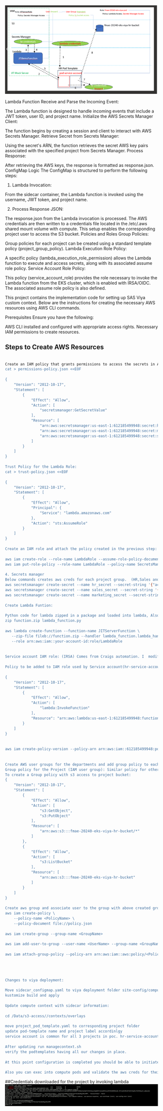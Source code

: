 ![Viya with custom compute context](./fanniemae_arch.png)



Lambda Function
Receive and Parse the Incoming Event:

The Lambda function is designed to handle incoming events that include a JWT token, user ID, and project name.
Initialize the AWS Secrets Manager Client:

The function begins by creating a session and client to interact with AWS Secrets Manager.
Retrieve Secret from Secrets Manager:

Using the secret's ARN, the function retrieves the secret AWS key pairs associated with the specified project from Secrets Manager.
Process Response:

After retrieving the AWS keys, the response is formatted as response.json.
ConfigMap Logic
The ConfigMap is structured to perform the following steps:

1. Lambda Invocation:

From the sidecar container, the Lambda function is invoked using the username, JWT token, and project name.


2. Process Response JSON:

The response.json from the Lambda invocation is processed. The AWS credentials are then written to a credentials file located in the /etc/.aws shared mount volume with compute. This setup enables the corresponding project user to access the S3 bucket.
Policies and Roles
Group Policies:

Group policies for each project can be created using a standard template policy (project_group_policy).
Lambda Execution Role Policy:

A specific policy (lambda_execution_role_permission) allows the Lambda function to execute and access secrets, along with its associated assume role policy.
Service Account Role Policy:

This policy (service_account_role) provides the role necessary to invoke the Lambda function from the EKS cluster, which is enabled with IRSA/OIDC. The associated assume role policy is also defined.




This project contains the implementation code for setting up SAS Viya custom context. Below are the instructions for creating the necessary AWS resources using AWS CLI commands.


Prerequisites
Ensure you have the following:

AWS CLI installed and configured with appropriate access rights.
Necessary IAM permissions to create resources.


## Steps to Create AWS Resources
```bash

Create an IAM policy that grants permissions to access the secrets in AWS Secrets Manager. This policy is added to IAM role that will be used by the lambda. When Lambda is invoked with expected param's lambda can access corresponding project keys. 
cat > permissions-policy.json <<EOF

{
    "Version": "2012-10-17",
    "Statement": [
        {
            "Effect": "Allow",
            "Action": [
                "secretsmanager:GetSecretValue"
            ],
            "Resource": [
                "arn:aws:secretsmanager:us-east-1:612185499948:secret:hr_secret-jaaSAI",
                "arn:aws:secretsmanager:us-east-1:612185499948:secret:marketing_secret-TgV5qz",
                "arn:aws:secretsmanager:us-east-1:612185499948:secret:sales_secret-RxJc8j"
            ]
        }
    ]
}

Trust Policy for the Lambda Role: 
cat > trust-policy.json <<EOF

{
    "Version": "2012-10-17",
    "Statement": [
        {
            "Effect": "Allow",
            "Principal": {
                "Service": "lambda.amazonaws.com"
            },
            "Action": "sts:AssumeRole"
        }
    ]
}

Create an IAM role and attach the policy created in the previous step:

aws iam create-role --role-name LambdaRole --assume-role-policy-document file://trust-policy.json
aws iam put-role-policy --role-name LambdaRole --policy-name SecretsManagerAccess --policy-document file://permissions-policy.json

4. Secrets manager
Below commands creates aws creds for each project group.  (HR,Sales and Marketing) 
aws secretsmanager create-secret --name hr_secret --secret-string '{"access_key":"your_hr_access_key","secret_key":"your_hr_secret_key"}'
aws secretsmanager create-secret --name sales_secret --secret-string '{"access_key":"your_sales_access_key","secret_key":"your_sales_secret_key"}'
aws secretsmanager create-secret --name marketing_secret --secret-string '{"access_key":"your_marketing_access_key","secret_key":"your_marketing_secret_key"}'

Create Lambda Funtion: 

Python code for lambda zipped in a package and loaded into lambda, Also adding IAM role created from above step create required layers accordingly
zip function.zip lambda_function.py

aws lambda create-function --function-name JITServerFunction \
   --zip-file fileb://function.zip --handler lambda_function.lambda_handler --runtime python3.8 \
   --role arn:aws:iam::your-account-id:role/LambdaRole


Service account IAM role: (IRSA) Comes from Craigs automation. I  modified the existing policy attached to this role

Policy to be added to IAM role used by Service account(hr-service-account) - Update existing policy of IAM role used and replace with below policy (Enable cluster to access Lambda using SA).  

{
    "Version": "2012-10-17",
    "Statement": [
        {
            "Effect": "Allow",
            "Action": [
                "lambda:InvokeFunction"
            ],
            "Resource": "arn:aws:lambda:us-east-1:612185499948:function:JITdemoFunction"
        }
    ]
}


aws iam create-policy-version --policy-arn arn:aws:iam::612185499948:policy/fmae-20240-eks-viya-writeaccess-hr-bucket --policy-document file://sa_role_policy.json --set-as-default 


Create AWS user groups for the departments and add group policy to each group with permission to access thier corresponding project buckets:
Group policy for the Project (IAM user group): Similar policy for other groups also needs to be created and added to their respective groups. 
To create a Group policy with s3 access to project bucket: 
{
    "Version": "2012-10-17",
    "Statement": [
        {
            "Effect": "Allow",
            "Action": [
                "s3:GetObject",
                "s3:PutObject"
            ],
            "Resource": [
                "arn:aws:s3:::fmae-20240-eks-viya-hr-bucket/*"
            ]
        },
        {
            "Effect": "Allow",
            "Action": [
                "s3:ListBucket"
            ],
            "Resource": [
                "arn:aws:s3:::fmae-20240-eks-viya-hr-bucket"
            ]
        }
    ]
}

Create aws group and associate user to the group with above created group policy:
aws iam create-policy \
    --policy-name <PolicyName> \
    --policy-document file://policy.json

aws iam create-group --group-name <GroupName>

aws iam add-user-to-group --user-name <UserName> --group-name <GroupName>

aws iam attach-group-policy --policy-arn arn:aws:iam::aws:policy/<PolicyName> --group-name <GroupName>




Changes to viya deployment: 

Move sidecar_configmap.yaml to viya deployment folder site-config/compute 
kustomize build and apply 

Update compute context with sidecar information: 

cd /Data/s3-access//contexts/overlays

move project_pod_template.yaml to corresponding project folder 
update pod-template name and project label accordinlgy
service account is common for all 3 projects in poc. hr-service-account(lets cluster to invoke lambda)  

After updating run managecontext.sh 
verify the podtemplates having all our changes in place. 

At this point configuration is completed you should be able to initiate a compute session for each user group user with proc execution to list s3 buckets. You would be able to list buckets based on the compute sessions corresponding to projects/users.   

Also you can exec into compute pods and validate the aws creds for their project were downloaded into path /etc/.aws/credentials (shared mount volume) 
```
##Credentials downloaded for the project by invoking lambda
![Credentials downloaded for the project by invoking lambda](./creds_from_lambda.png)
